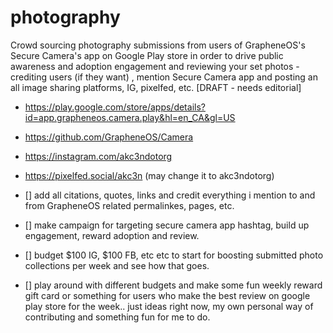 # photography
Crowd sourcing photography submissions from users of GrapheneOS's Secure Camera's app on Google Play store in order to drive public awareness and adoption engagement and reviewing your set photos - crediting users (if they want) , mention Secure Camera app and posting an all image sharing platforms,  IG, pixelfed, etc. [DRAFT - needs editorial]


- https://play.google.com/store/apps/details?id=app.grapheneos.camera.play&hl=en_CA&gl=US
- https://github.com/GrapheneOS/Camera
- https://instagram.com/akc3ndotorg
- https://pixelfed.social/akc3n (may change it to akc3ndotorg)

- [] add all citations, quotes, links and credit everything i mention to and from GrapheneOS related permalinkes, pages, etc.
- [] make campaign for targeting secure camera app hashtag, build up engagement, reward adoption and review.
- [] budget $100 IG, $100 FB, etc etc to start for boosting submitted photo collections per week and see how that goes.
- [] play around with different budgets and make some fun weekly reward gift card or something for users who make the best review on google play store for the week.. just ideas right now, my own personal way of contributing and something fun for me to do.
